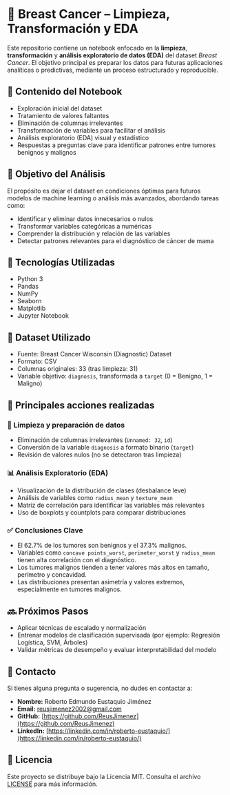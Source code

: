 # 🧬 **Breast Cancer – Limpieza, Transformación y EDA**  

Este repositorio contiene un notebook enfocado en la **limpieza**, **transformación** y **análisis exploratorio de datos (EDA)** del dataset *Breast Cancer*. El objetivo principal es preparar los datos para futuras aplicaciones analíticas o predictivas, mediante un proceso estructurado y reproducible.

## 📁 **Contenido del Notebook**  

- Exploración inicial del dataset
- Tratamiento de valores faltantes
- Eliminación de columnas irrelevantes
- Transformación de variables para facilitar el análisis
- Análisis exploratorio (EDA) visual y estadístico
- Respuestas a preguntas clave para identificar patrones entre tumores benignos y malignos

## 🎯 **Objetivo del Análisis**  

El propósito es dejar el dataset en condiciones óptimas para futuros modelos de machine learning o análisis más avanzados, abordando tareas como:

- Identificar y eliminar datos innecesarios o nulos
- Transformar variables categóricas a numéricas
- Comprender la distribución y relación de las variables
- Detectar patrones relevantes para el diagnóstico de cáncer de mama

## 🧰 **Tecnologías Utilizadas**  

- Python 3
- Pandas
- NumPy
- Seaborn
- Matplotlib
- Jupyter Notebook

## 📁 **Dataset Utilizado**  

- Fuente: Breast Cancer Wisconsin (Diagnostic) Dataset
- Formato: CSV
- Columnas originales: 33 (tras limpieza: 31)
- Variable objetivo: `diagnosis`, transformada a `target` (0 = Benigno, 1 = Maligno)

## 📌 **Principales acciones realizadas**  

### 🧹 Limpieza y preparación de datos
- Eliminación de columnas irrelevantes (`Unnamed: 32`, `id`)
- Conversión de la variable `diagnosis` a formato binario (`target`)
- Revisión de valores nulos (no se detectaron tras limpieza)

### 📊 Análisis Exploratorio (EDA)
- Visualización de la distribución de clases (desbalance leve)
- Análisis de variables como `radius_mean` y `texture_mean`
- Matriz de correlación para identificar las variables más relevantes
- Uso de boxplots y countplots para comparar distribuciones

### ✅ Conclusiones Clave
- El 62.7% de los tumores son benignos y el 37.3% malignos.
- Variables como `concave points_worst`, `perimeter_worst` y `radius_mean` tienen alta correlación con el diagnóstico.
- Los tumores malignos tienden a tener valores más altos en tamaño, perímetro y concavidad.
- Las distribuciones presentan asimetría y valores extremos, especialmente en tumores malignos.

## 🔜 **Próximos Pasos**  

- Aplicar técnicas de escalado y normalización
- Entrenar modelos de clasificación supervisada (por ejemplo: Regresión Logística, SVM, Árboles)
- Validar métricas de desempeño y evaluar interpretabilidad del modelo

## 📩 **Contacto**  

Si tienes alguna pregunta o sugerencia, no dudes en contactar a:

- **Nombre:** Roberto Edmundo Eustaquio Jiménez  
- **Email:** [reusjimenez2002@gmail.com](mailto:reusjimenez2002@gmail.com)  
- **GitHub:** [https://github.com/ReusJimenez](https://github.com/ReusJimenez)  
- **LinkedIn:** [https://linkedin.com/in/roberto-eustaquio/](https://linkedin.com/in/roberto-eustaquio/)  

## 📜 **Licencia**  

Este proyecto se distribuye bajo la Licencia MIT. Consulta el archivo [LICENSE](./LICENSE) para más información.  
